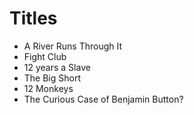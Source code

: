 # Titles

- A River Runs Through It
- Fight Club
- 12 years a Slave
- The Big Short
- 12 Monkeys
- The Curious Case of Benjamin Button?
